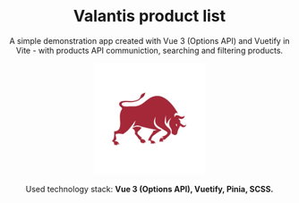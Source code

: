 <div style="margin-top:0; padding-top:0" align="center">
<h1 style="margin-top:0">Valantis product list</h1>
<p>A simple demonstration app created with Vue 3 (Options API) and Vuetify in Vite - with products API communiction, searching and filtering products.</p>
  
<img src="./src/assets/valantis-poster.webp" width="200"/>



<p>Used technology stack: <b>Vue 3 (Options API), Vuetify, Pinia, SCSS.</b></p>
